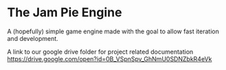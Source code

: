 # The Jam Pie Engine
A (hopefully) simple game engine made with the goal to allow fast iteration and development.

A link to our google drive folder for project related documentation<br>
  https://drive.google.com/open?id=0B_VSpnSpv_GhNmU0SDNZbkR4eVk
